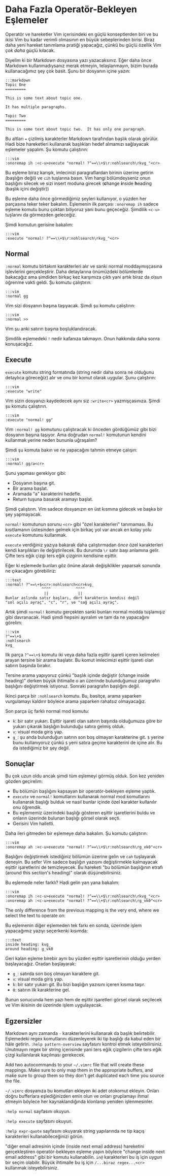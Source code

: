 Daha Fazla Operatör-Bekleyen Eşlemeler
======================================

Operatör ve hareketler Vim içerisindeki en güçlü konseptlerden biri ve bu ikisi
Vim bu kadar verimli olmasının en büyük sebeplerinden birisi. Biraz daha yeni
hareket tanımlama pratiği yapacağız, çünkü bu güçlü özellik Vim *çok daha*
güçlü kılacak.

Diyelim ki bir Markdown dosyasına yazı yazacaksınız. Eğer daha önce Markdown
kullanmadıysanız merak etmeyin, telaşlanmayın, bizim burada kullanacağımız şey
çok basit. Şunu bir dosyanın içine yazın:

    :::markdown
    Topic One
    =========

    This is some text about topic one.

    It has multiple paragraphs.

    Topic Two
    =========

    This is some text about topic two.  It has only one paragraph.

Bu altları `=` çizilmiş karakterler Markdown tarafından başlık olarak görülür.
Hadi bize hareketleri kullanarak başlıkları hedef almamızı sağlayacak eşlemeler
yapalım. Şu komutu çalıştırın:

    :::vim
    :onoremap ih :<c-u>execute "normal! ?^==\\+$\r:nohlsearch\rkvg_"<cr>

Bu eşleme biraz karışık, imlecinizi paragraflardan birinin üzerine getirin
(başlığın değil) ve `cih` tuşlarına basın. Vim hangi bölümdeyseniz onun
başlığını silecek ve sizi insert moduna girecek (**c**hange **i**nside
**h**eading (başlık içini değiştir))

Bu eşleme daha önce görmediğimiz şeyleri kullanıyor, o yüzden her parçasına
teker teker bakalım. Eşlemenin ilk parçası `:onoremap ih` sadece eşleme komutu
bunu çoktan biliyoruz yani bunu geçeceğiz. Şimdilik `<c-u>` tuşlarını da
görmezden geleceğiz.

Şimdi komutun gerisine bakalım:

    :::vim
    :execute "normal! ?^==\\+$\r:nohlsearch\rkvg_"<cr>

Normal
------

`:normal` komutu birtakım karakterleri alır ve sanki normal moddaymışçasına
işlevlerini gerçekleştirir. Daha detaylarına önümüzdeki bölümlerde bakacağız
ama şimdiden birkaç kez karşımıza çıktı yani artık biraz da olsun öğrenme vakti
geldi. Şu komutu çalıştırın:

    :::vim
    :normal gg

Vim sizi dosyanın başına taşıyacak. Şimdi şu komutu çalıştırın:

    :::vim
    :normal >>

Vim şu anki satırın başına boşluklandıracak.

Şimdilik eşlemedeki `!` nedir kafanıza takmayın. Onun hakkında daha sonra
konuşacağız.

Execute
-------

`execute` komutu string formatında (string nedir daha sonra ne olduğunu
detaylıca göreceğiz) alır ve onu bir komut olarak uygular. Şunu çalıştırın:

    :::vim
    :execute "write"

Vim sizin dosyanızı kaydedecek aynı siz `:write<cr>` yazmışçasınıza. Şimdi şu
komutu çalıştırın.

    :::vim
    :execute "normal! gg"

Vim `:normal! gg` komutunu çalıştıracak ki önceden gördüğümüz gibi bizi
dosyanın başına taşıyor. Ama doğrudan `normal!` komutunun kendini kullanmak
yerine neden bununla uğraşalım?

Şimdi şu komuta bakın ve ne yapacağını tahmin etmeye çalışın:

    :::vim
    :normal! gg/a<cr>

Şunu yapması gerekiyor gibi:

* Dosyanın başına git.
* Bir arama başlat.
* Aramada "a" karakterini hedefle.
* Return tuşuna basarak aramayı başlat.

Şimdi çalıştırın. Vim sadece dosyanızın en üst kısmına gidecek ve başka bir şey
yapmayacak.

`normal!` komutunun sorunu `<cr>` gibi "özel karakterleri" tanımaması. Bu
kısıtlamanın üstesinden gelmek için birkaç yol var ancak en kolay yolu
`execute` komutunu kullanmak.

`execute` verdiğiniz yazıya bakarak daha çalıştırmadan *önce* özel karakterleri
kendi karşılıkları ile değiştirilecek. Bu durumda `\r` satır başı anlamına
gelir. Çifte ters eğik çizgi ters eğik çizginin kendisine eşittir.

Eğer ki eşlemede bunları göz önüne alarak değişiklikler yaparsak sonunda ne
çıkacağını görebiliriz:

    :::text
    :normal! ?^==\+$<cr>:nohlsearch<cr>kvg_
                    ^^^^           ^^^^
                     ||             ||
    Bunlar aslında satır başları, dört karakterin kendisi değil
    "sol açılı ayraç", "c", "r", ve "sağ açılı ayraç".

Artık şimdi `normal!` komutu gerçekten sanki bunları normal modda tuşlamışız
gibi davranacak. Hadi şimdi hepsini ayıralım ve tam da ne yapacağını görelim:

    :::vim
    ?^==\+$
    :nohlsearch
    kvg_

Ilk parça `?^==\+$` komutu iki veya daha fazla eşittir işareti içeren
kelimeleri arayan tersine bir arama başlatır. Bu komut imlecimizi eşittir
işareti olan satırın başında bırakır.

Tersine arama yapıyoruz çünkü "başlık içinde değiştir (change inside heading)"
derken büyük ihtimalle o an üzerinde bulunduğumuz paragrafın başlığını
değiştirmek istiyoruz. Sonraki paragrafın başlığını değil.

Ikinci parça bir `:nohlsearch` komutu. Bu, basitçe, arama yaparken vurgulamayı
kaldırır böylece arama yaparken rahatsız olmayacağız.

Son parça üç farklı normal mod komutu:

* `k`: bir satır yukarı. Eşittir işareti olan satırın başında olduğumuza göre
  bir yukarı çıkarak başlığın bulunduğu satıra gelmiş olduk.
* `v`: visual moda giriş yap.
* `g_`: şu anda bulunduğun satırın son boş olmayan karakterine git. `$` yerine
  bunu kullanıyoruz çünkü `$` yeni satıra geçme karakterini de içine alır. Bu
  da istediğimiz bir şey değil.

Sonuçlar
--------

Bu çok uzun oldu ancak şimdi tüm eşlemeyi görmüş olduk. Son kez yeniden gözden
geçirelim:

* Bu bölümün başlığını kapsayan bir operatör-bekleyen eşleme yaptık.
* `execute` ve `normal!` komutlarını kullanarak normal mod komutlarını
  kullanarak başlığı bulduk ve nasıl bunlar içinde özel karakter kullanılır onu
  öğrendik.
* Bu eşlememiz üzerindeki başlığı gösteren eşittir işaretlerini buldu ve
  onların üzerinde bulunan başlığı görsel olarak seçti.
* Gerisini Vim halletti.

Daha ileri gitmeden bir eşlemeye daha bakalım. Şu komutu çalıştırın:

    :::vim
    :onoremap ah :<c-u>execute "normal! ?^==\\+$\r:nohlsearch\rg_vk0"<cr>

Başlığını değiştirmek istediğiniz bölümün üzerine gelin ve `cah` tuşlayarak
deneyin. Bu sefer Vim sadece başlığın yazısını değiştirmekle kalmayacak eşittir
işaretlerini de temizleyecek. Bu hareketi "bu bölümün başlığının etrafı (around
this section's heading)" olarak düşünebilirsiniz.

Bu eşlemede neler farklı? Hadi gelin yan yana bakalım:

    :::vim
    :onoremap ih :<c-u>execute "normal! ?^==\\+$\r:nohlsearch\rkvg_"<cr>
    :onoremap ah :<c-u>execute "normal! ?^==\\+$\r:nohlsearch\rg_vk0"<cr>

The only difference from the previous mapping is the very end, where we select
the text to operate on:

Bu eşlemenin diğer eşlemeden tek farkı en sonda, üzerinde işlem yapacağımız yazıyı seçerkenki kısımda:

    :::text
    inside heading: kvg_
    around heading: g_vk0

Geri kalan eşleme birebir aynı bu yüzden eşittir işaretlerinin olduğu yerden
başlayacağız. Oradan başlayarak:

* `g_`: satırda son boş olmayan karaktere git.
* `v`: visual moda giriş yap.
* `k`: bir satır yukarı git. Bu bizi başlığın yazısını içeren kısıma taşır.
* `0`: satırın ilk karakterine gel.

Bunun sonucunda hem yazı hem de eşittir işaretleri görsel olarak seçilecek ve
Vim ikisinin de üzerinde işlem uygulayacak.

Egzersizler
-----------

Markdown aynı zamanda `-` karakterlerini kullanarak da başlık belirtebilir.
Eşlemedeki regex komutlarını düzenleyerek iki tip başlığı da kabul eden bir
hâle getirin. `:help pattern-overview` sayfasını kontrol etmek
isteyebilirsiniz. Unutmayın regex bir string içerisinde yani ters eğik
çizgilerin çifte ters eğik çizgi kullanılarak kaçılması gerekecek.

Add two autocommands to your `~/.vimrc` file that will create these mappings.
Make sure to only map them in the appropriate buffers, and make sure to group
them so they don't get duplicated each time you source the file.

`~/.vimrc` dosyanıza bu komutları ekleyen iki adet otokomut ekleyin. Onları
doğru bufferlara eşlediğinizden emin olun ve onları gruplamayı ihmal etmeyin
böylece her kaynaklandığında klonlanıp yeniden işlenmesinler.

`:help normal` sayfasını okuyun.

`:help execute` sayfasını okuyun.

`:help expr-quote` sayfasını okuyarak string yapılarında ne tip kaçış
karakterleri kullanabileceğinizi görün.

"diğer email adresinin içinde (inside next email address) hareketini
gerçekleştiren operatör-bekleyen eşleme yapın böylece "change inside next email
address" gibi bir komutu kullanabilin. `in@` karakterleri bu iş için uygun bir
seçim olabilir. Büyük ihtimalle bu iş için `/...biraz regex...<cr>` kullanmak
isteyebilirsiniz.
